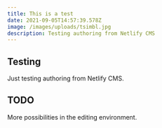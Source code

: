 ```yaml
---
title: This is a test
date: 2021-09-05T14:57:39.578Z
image: /images/uploads/tsimbl.jpg
description: Testing authoring from Netlify CMS
---
```

## Testing

Just testing authoring from Netlify CMS.



## TODO



More possibilities in the editing environment.